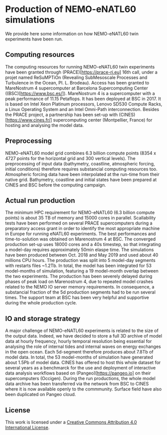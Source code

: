 #  Production of NEMO-eNATL60 simulations

We provide here some information on how NEMO-eNATL60 twin experiments have been run. 

## Computing resources 

The computing resources for running NEMO-eNATL60 twin experiments have been granted through (PRACE)[https://prace-ri.eu] 16th call, under a projet named ReSuMPTiOn (Revealing SubMesoscale Processes and Turbulence in the Ocean, PI. L. Brodeau). Access has been granted to MareNostrum 4 supercomputer at Barcelona Supercomputing Center ((BSC)[https://www.bsc.es/]). MareNostrum 4 is a supercomputer with a peak performance of 11.15 Petaflops. It has been deployed at BSC in 2017. It is based on Intel Xeon Platinum processors, Lenovo SD530 Compute Racks, a Linux Operating System and an Intel Omni-Path interconnection. Besides the PRACE project, a partnership has been set-up with (CINES)[https://www.cines.fr/] supercomputing center (Montpellier, France) for hosting and analysing the model data.  

## Preprocessing

NEMO-eNATL60 model grid combines 6.3 billion compute points (8354 x 4727 points for the horizontal grid and 300 vertical levels). The preprocessing of input data (bathymetry, coastline, atmospheric forcing, initial conditions) therefore requires substancial computing resources too. Atmospheric forcing data have been interpolated at the run-time from their native grid. Bathymetry, coastline and initial states have been prepared at CINES and BSC before the computing campaign. 

## Actual run production 

The minimum HPC requirement for NEMO-eNATL60 (6.3 billion compute points) is about 35 TB of memory and 15000 cores in parallel. Scallability tests have been performed on several PRACE supercomputers during a preparatory access grant in order to identify the most appropriate machine in Europe for running eNATL60 experiments. The best performances and time-to-solution was obtained on Marenostrum 4 at BSC. The converged production set-up uses 18000 cores and a 40s timestep, so that integrating a model-day requires approximately 50min elaspe time. The simulations have been produced between Oct. 2018 and May 2019 and used about 40 millions CPU hours. The production was split into 5 model-day segments with restarts files ~1.2Tb. In total, the model has been integrated for 53 model-months of simulation, featuring a 19 model-month overlap between the two experiments. The production has been severely delayed during phases of peak load on Marenostrum 4, due to repeated model crashes related to the NEMO IO server memory requirements. In consequence, a substancial fraction of the 5d production segments had to be run several times. The support team at BSC has been very helpful and supportive during the whole production cycle.   

## IO and storage strategy 

A major challenge of NEMO-eNATL60 experiments is related to the size of the output data. Indeed, we have decided to store a full 3D archive of model data at hourly frequency, hourly temporal resolution being essential for analysing the role of internal tides and internal waves on energy exchanges in the open ocean. Each 5d-segment therefore produces about 7.8Tb of model data. In total, the 53 model-months of simulation have generated about 1.5Pb of model data. CINES has offered to host this whole dataset for several years as a benchmarck for the use and deployment of interactive data analysis workflows based on (Pangeo)[https://pangeo.io] on their supercomputers (Occigen). During the run productions, the whole model data archive has been transferred via the network from BSC to CINES where it is now available openly to the commmunity. Surface field have also been duplicated on Pangeo cloud.   


## License
This work is licensed under a <a rel="license" href="http://creativecommons.org/licenses/by/4.0/">Creative Commons Attribution 4.0 International License</a>.

